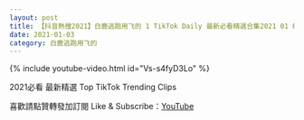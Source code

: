 ```yaml
---
layout: post
title: 【抖音熱搜2021】白鹿逃跑用飞的 1 TikTok Daily 最新必看精選合集2021 01 03
date: 2021-01-03
category: 白鹿逃跑用飞的
---
```


{% include youtube-video.html id="Vs-s4fyD3Lo" %}

2021必看 最新精選 Top TikTok Trending Clips

喜歡請點贊轉發加訂閱 Like & Subscribe：[YouTube](https://www.youtube.com/channel/UCAoR7VcanIPd04uEq_GIylA/videos)

